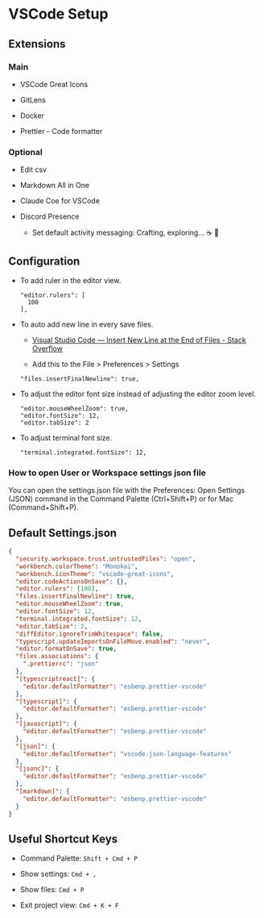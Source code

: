 # VSCode Setup

## Extensions

### Main

- VSCode Great Icons

- GitLens

- Docker

- Prettier - Code formatter

### Optional

- Edit csv

- Markdown All in One

- Claude Coe for VSCode

- Discord Presence

  - Set default activity messaging: Crafting, exploring... ☕ 🔭

## Configuration

- To add ruler in the editor view.

  ```text
  "editor.rulers": [
    100
  ],
  ```

- To auto add new line in every save files.

  - [Visual Studio Code — Insert New Line at the End of Files - Stack Overflow](https://stackoverflow.com/questions/44704968/visual-studio-code-insert-new-line-at-the-end-of-files)

  - Add this to the File > Preferences > Settings

  ```text
  "files.insertFinalNewline": true,
  ```

- To adjust the editor font size instead of adjusting the editor zoom level.

  ```text
  "editor.mouseWheelZoom": true,
  "editor.fontSize": 12,
  "editor.tabSize": 2
  ```

- To adjust terminal font size.

  ```text
  "terminal.integrated.fontSize": 12,
  ```

### How to open User or Workspace settings json file

You can open the settings.json file with the Preferences: Open Settings (JSON) command in the Command Palette (Ctrl+Shift+P) or for Mac (Command+Shift+P).

## Default Settings.json

```json
{
  "security.workspace.trust.untrustedFiles": "open",
  "workbench.colorTheme": "Monokai",
  "workbench.iconTheme": "vscode-great-icons",
  "editor.codeActionsOnSave": {},
  "editor.rulers": [100],
  "files.insertFinalNewline": true,
  "editor.mouseWheelZoom": true,
  "editor.fontSize": 12,
  "terminal.integrated.fontSize": 12,
  "editor.tabSize": 2,
  "diffEditor.ignoreTrimWhitespace": false,
  "typescript.updateImportsOnFileMove.enabled": "never",
  "editor.formatOnSave": true,
  "files.associations": {
    ".prettierrc": "json"
  },
  "[typescriptreact]": {
    "editor.defaultFormatter": "esbenp.prettier-vscode"
  },
  "[typescript]": {
    "editor.defaultFormatter": "esbenp.prettier-vscode"
  },
  "[javascript]": {
    "editor.defaultFormatter": "esbenp.prettier-vscode"
  },
  "[json]": {
    "editor.defaultFormatter": "vscode.json-language-features"
  },
  "[jsonc]": {
    "editor.defaultFormatter": "esbenp.prettier-vscode"
  },
  "[markdown]": {
    "editor.defaultFormatter": "esbenp.prettier-vscode"
  }
}
```

## Useful Shortcut Keys

- Command Palette: `Shift + Cmd + P`

- Show settings: `Cmd + ,`

- Show files: `Cmd + P`

- Exit project view: `Cmd + K + F`
